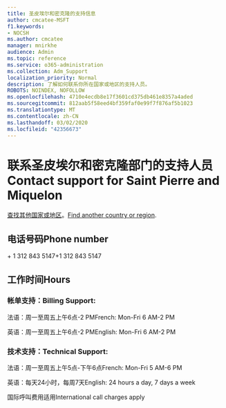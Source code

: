 ```yaml
---
title: 圣皮埃尔和密克隆的支持信息
author: cmcatee-MSFT
f1.keywords:
- NOCSH
ms.author: cmcatee
manager: mnirkhe
audience: Admin
ms.topic: reference
ms.service: o365-administration
ms.collection: Adm_Support
localization_priority: Normal
description: 了解如何联系你所在国家或地区的支持人员。
ROBOTS: NOINDEX, NOFOLLOW
ms.openlocfilehash: 4710e4ecdb8e17f3601cd375db461e8357a4aded
ms.sourcegitcommit: 812aab5f58eed4bf359faf0e99f7f876af5b1023
ms.translationtype: MT
ms.contentlocale: zh-CN
ms.lasthandoff: 03/02/2020
ms.locfileid: "42356673"
---
```

# <a name="contact-support-for-saint-pierre-and-miquelon"></a><span data-ttu-id="1852e-103">联系圣皮埃尔和密克隆部门的支持人员</span><span class="sxs-lookup"><span data-stu-id="1852e-103">Contact support for Saint Pierre and Miquelon</span></span>

<span data-ttu-id="1852e-104">[查找其他国家或地区](../contact-support-for-business-products.md)。</span><span class="sxs-lookup"><span data-stu-id="1852e-104">[Find another country or region](../contact-support-for-business-products.md).</span></span>

## <a name="phone-number"></a><span data-ttu-id="1852e-105">电话号码</span><span class="sxs-lookup"><span data-stu-id="1852e-105">Phone number</span></span>
<span data-ttu-id="1852e-106">+ 1 312 843 5147</span><span class="sxs-lookup"><span data-stu-id="1852e-106">+1 312 843 5147</span></span>

## <a name="hours"></a><span data-ttu-id="1852e-107">工作时间</span><span class="sxs-lookup"><span data-stu-id="1852e-107">Hours</span></span>
### <a name="billing-support"></a><span data-ttu-id="1852e-108">帐单支持：</span><span class="sxs-lookup"><span data-stu-id="1852e-108">Billing Support:</span></span>

<span data-ttu-id="1852e-109">法语：周一至周五上午6点-2 PM</span><span class="sxs-lookup"><span data-stu-id="1852e-109">French: Mon-Fri 6 AM-2 PM</span></span>

<span data-ttu-id="1852e-110">英语：周一至周五上午6点-2 PM</span><span class="sxs-lookup"><span data-stu-id="1852e-110">English: Mon-Fri 6 AM-2 PM</span></span>

### <a name="technical-support"></a><span data-ttu-id="1852e-111">技术支持：</span><span class="sxs-lookup"><span data-stu-id="1852e-111">Technical Support:</span></span>

<span data-ttu-id="1852e-112">法语：周一至周五上午5点-下午6点</span><span class="sxs-lookup"><span data-stu-id="1852e-112">French: Mon-Fri 5 AM-6 PM</span></span>

<span data-ttu-id="1852e-113">英语：每天24小时，每周7天</span><span class="sxs-lookup"><span data-stu-id="1852e-113">English: 24 hours a day, 7 days a week</span></span>

<span data-ttu-id="1852e-114">国际呼叫费用适用</span><span class="sxs-lookup"><span data-stu-id="1852e-114">International call charges apply</span></span>
